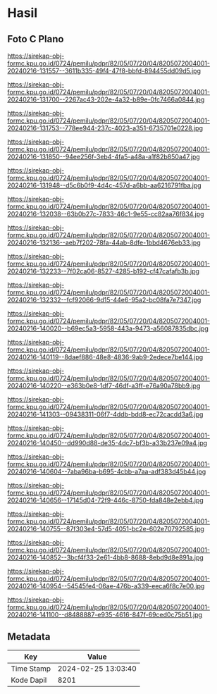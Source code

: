 # Hasil

## Foto C Plano

https://sirekap-obj-formc.kpu.go.id/0724/pemilu/pdpr/82/05/07/20/04/8205072004001-20240216-131557--3611b335-49f4-47f8-bbfd-894455dd09d5.jpg

https://sirekap-obj-formc.kpu.go.id/0724/pemilu/pdpr/82/05/07/20/04/8205072004001-20240216-131700--2267ac43-202e-4a32-b89e-0fc7466a0844.jpg

https://sirekap-obj-formc.kpu.go.id/0724/pemilu/pdpr/82/05/07/20/04/8205072004001-20240216-131753--778ee944-237c-4023-a351-6735701e0228.jpg

https://sirekap-obj-formc.kpu.go.id/0724/pemilu/pdpr/82/05/07/20/04/8205072004001-20240216-131850--94ee256f-3eb4-4fa5-a48a-a1f82b850a47.jpg

https://sirekap-obj-formc.kpu.go.id/0724/pemilu/pdpr/82/05/07/20/04/8205072004001-20240216-131948--d5c6b0f9-4d4c-457d-a6bb-aa6216791fba.jpg

https://sirekap-obj-formc.kpu.go.id/0724/pemilu/pdpr/82/05/07/20/04/8205072004001-20240216-132038--63b0b27c-7833-46c1-9e55-cc82aa76f834.jpg

https://sirekap-obj-formc.kpu.go.id/0724/pemilu/pdpr/82/05/07/20/04/8205072004001-20240216-132136--aeb7f202-78fa-44ab-8dfe-1bbd4676eb33.jpg

https://sirekap-obj-formc.kpu.go.id/0724/pemilu/pdpr/82/05/07/20/04/8205072004001-20240216-132233--7f02ca06-8527-4285-b192-cf47cafafb3b.jpg

https://sirekap-obj-formc.kpu.go.id/0724/pemilu/pdpr/82/05/07/20/04/8205072004001-20240216-132332--fcf92066-9d15-44e6-95a2-bc08fa7e7347.jpg

https://sirekap-obj-formc.kpu.go.id/0724/pemilu/pdpr/82/05/07/20/04/8205072004001-20240216-140020--b69ec5a3-5958-443a-9473-a56087835dbc.jpg

https://sirekap-obj-formc.kpu.go.id/0724/pemilu/pdpr/82/05/07/20/04/8205072004001-20240216-140119--8daef886-48e8-4836-9ab9-2edece7be144.jpg

https://sirekap-obj-formc.kpu.go.id/0724/pemilu/pdpr/82/05/07/20/04/8205072004001-20240216-140220--e363b0e8-1df7-46df-a3ff-e76a90a78bb9.jpg

https://sirekap-obj-formc.kpu.go.id/0724/pemilu/pdpr/82/05/07/20/04/8205072004001-20240216-141303--09438311-06f7-4ddb-bdd8-ec72cacdd3a6.jpg

https://sirekap-obj-formc.kpu.go.id/0724/pemilu/pdpr/82/05/07/20/04/8205072004001-20240216-140450--dd990d88-de35-4dc7-bf3b-a33b237e09a4.jpg

https://sirekap-obj-formc.kpu.go.id/0724/pemilu/pdpr/82/05/07/20/04/8205072004001-20240216-140604--7aba96ba-b695-4cbb-a7aa-adf383d45b44.jpg

https://sirekap-obj-formc.kpu.go.id/0724/pemilu/pdpr/82/05/07/20/04/8205072004001-20240216-140656--17145d04-72f9-446c-8750-fda848e2ebb4.jpg

https://sirekap-obj-formc.kpu.go.id/0724/pemilu/pdpr/82/05/07/20/04/8205072004001-20240216-140755--87f303e4-57d5-4051-bc2e-602e70792585.jpg

https://sirekap-obj-formc.kpu.go.id/0724/pemilu/pdpr/82/05/07/20/04/8205072004001-20240216-140852--3bcf4f33-2e61-4bb8-8688-8ebd9d8e891a.jpg

https://sirekap-obj-formc.kpu.go.id/0724/pemilu/pdpr/82/05/07/20/04/8205072004001-20240216-140954--54545fe4-06ae-476b-a339-eeca6f8c7e00.jpg

https://sirekap-obj-formc.kpu.go.id/0724/pemilu/pdpr/82/05/07/20/04/8205072004001-20240216-141100--d8488887-e935-4616-847f-69ced0c75b51.jpg


## Metadata

| Key        | Value               |
| ---------- | ------------------- |
| Time Stamp | 2024-02-25 13:03:40 |
| Kode Dapil | 8201                |



